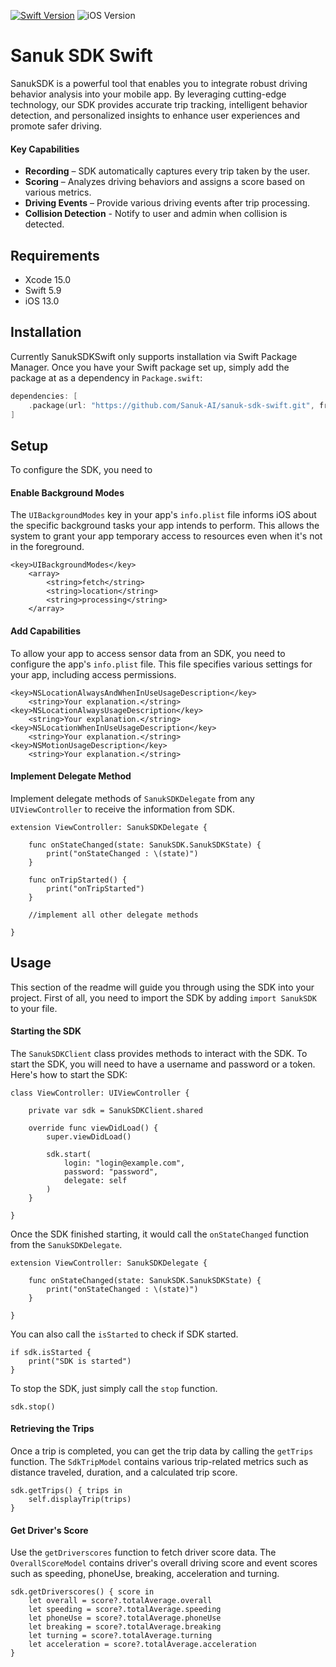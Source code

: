 [![Swift Version](https://img.shields.io/badge/Swift-5.9-green)](https://www.swift.org) ![iOS Version](https://img.shields.io/badge/iOS-13-blue)

# Sanuk SDK Swift

SanukSDK is a powerful tool that enables you to integrate robust driving behavior analysis into your mobile app. By leveraging cutting-edge technology, our SDK provides accurate trip tracking, intelligent behavior detection, and personalized insights to enhance user experiences and promote safer driving.

#### Key Capabilities

* **Recording** – SDK automatically captures every trip taken by the user.
* **Scoring** – Analyzes driving behaviors and assigns a score based on various metrics.
* **Driving Events** – Provide various driving events after trip processing.
* **Collision Detection** - Notify to user and admin when collision is detected.


## Requirements

* Xcode 15.0
* Swift 5.9
* iOS 13.0


## Installation

Currently SanukSDKSwift only supports installation via Swift Package Manager. Once you have your Swift package set up, simply add the package at as a dependency in `Package.swift`:

```swift
dependencies: [
    .package(url: "https://github.com/Sanuk-AI/sanuk-sdk-swift.git", from: "0.0.1")
]
```


## Setup

To configure the SDK, you need to

#### Enable Background Modes

The `UIBackgroundModes` key in your app's `info.plist` file informs iOS about the specific background tasks your app intends to perform. This allows the system to grant your app temporary access to resources even when it's not in the foreground.

```
<key>UIBackgroundModes</key>
	<array>
		<string>fetch</string>
		<string>location</string>
		<string>processing</string>
	</array>
```

#### Add Capabilities

To allow your app to access sensor data from an SDK, you need to configure the app's `info.plist` file. This file specifies various settings for your app, including access permissions.

```
<key>NSLocationAlwaysAndWhenInUseUsageDescription</key>
    <string>Your explanation.</string>
<key>NSLocationAlwaysUsageDescription</key>
    <string>Your explanation.</string>
<key>NSLocationWhenInUseUsageDescription</key>
    <string>Your explanation.</string>
<key>NSMotionUsageDescription</key>
    <string>Your explanation.</string>
```

#### Implement Delegate Method

Implement delegate methods of `SanukSDKDelegate` from any `UIViewController` to receive the information from SDK. 

```
extension ViewController: SanukSDKDelegate {

    func onStateChanged(state: SanukSDK.SanukSDKState) {
        print("onStateChanged : \(state)")
    }

    func onTripStarted() {
        print("onTripStarted")
    }

    //implement all other delegate methods

}
```

## Usage

This section of the readme will guide you through using the SDK into your project. First of all, you need to import the SDK by adding `import SanukSDK` to your file.

#### Starting the SDK

The `SanukSDKClient` class provides methods to interact with the SDK. To start the SDK, you will need to have a username and password or a token. Here's how to start the SDK:

```
class ViewController: UIViewController {
    
    private var sdk = SanukSDKClient.shared

    override func viewDidLoad() {
        super.viewDidLoad()
        
        sdk.start(
            login: "login@example.com",
            password: "password",
            delegate: self
        )
    }

}
```

Once the SDK finished starting, it would call the `onStateChanged` function from the `SanukSDKDelegate`.

```
extension ViewController: SanukSDKDelegate {
    
    func onStateChanged(state: SanukSDK.SanukSDKState) {
        print("onStateChanged : \(state)")
    }

}
```

You can also call the `isStarted` to check if SDK started.

```
if sdk.isStarted {
    print("SDK is started")
}
```

To stop the SDK, just simply call the `stop` function.

```
sdk.stop()
```

#### Retrieving the Trips

Once a trip is completed, you can get the trip data by calling the `getTrips` function. The `SdkTripModel` contains various trip-related metrics such as distance traveled, duration, and a calculated trip score.

```
sdk.getTrips() { trips in
    self.displayTrip(trips)
}
```

#### Get Driver's Score

Use the `getDriverscores` function to fetch driver score data. The `OverallScoreModel` contains driver's overall driving score and event scores such as speeding, phoneUse, breaking, acceleration and turning. 

```
sdk.getDriverscores() { score in
    let overall = score?.totalAverage.overall
    let speeding = score?.totalAverage.speeding
    let phoneUse = score?.totalAverage.phoneUse
    let breaking = score?.totalAverage.breaking
    let turning = score?.totalAverage.turning
    let acceleration = score?.totalAverage.acceleration
}
```
